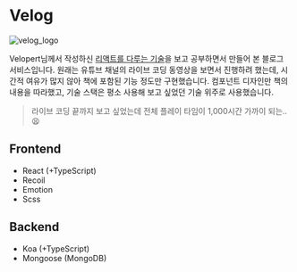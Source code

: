 # Velog

![velog_logo](https://user-images.githubusercontent.com/42988225/193479864-2d2bec73-2299-4182-90b9-1bc4034ee9ef.png)

Velopert님께서 작성하신 [리액트를 다루는 기술][yes24]을 보고 공부하면서 만들어 본 블로그 서비스입니다. 원래는 유튜브 채널의 라이브 코딩 동영상을 보면서 진행하려 했는데, 시간적 여유가 많지 않아 책에 포함된 기능 정도만 구현했습니다. 컴포넌트 디자인만 책의 내용을 따라했고, 기술 스택은 평소 사용해 보고 싶었던 기술 위주로 사용했습니다.

> 라이브 코딩 끝까지 보고 싶었는데 전체 플레이 타임이 1,000시간 가까이 되는.. 😫

## Frontend

- React (+TypeScript)
- Recoil
- Emotion
- Scss

## Backend

- Koa (+TypeScript)
- Mongoose (MongoDB)

[yes24]: http://www.yes24.com/Product/Goods/78233628
[mail]: mailto:nohack-@naver.com
